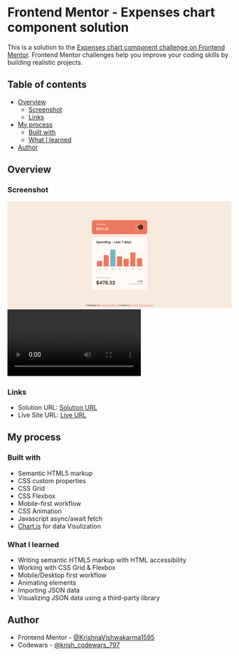 # Frontend Mentor - Expenses chart component solution

This is a solution to the [Expenses chart component challenge on Frontend Mentor](https://www.frontendmentor.io/challenges/expenses-chart-component-e7yJBUdjwt). Frontend Mentor challenges help you improve your coding skills by building realistic projects. 

## Table of contents

- [Overview](#overview)
  - [Screenshot](#screenshot)
  - [Links](#links)
- [My process](#my-process)
  - [Built with](#built-with)
  - [What I learned](#what-i-learned)  
- [Author](#author)

## Overview

### Screenshot

![](./screenshot.png)
![](./screen-capture.mp4)

### Links

- Solution URL: [Solution URL](https://www.frontendmentor.io/solutions/responsive-and-animated-expenses-chart-component-using-chartjs-wj2TmkbdRv)
- Live Site URL: [Live URL](https://krishnavishwakarma1595.github.io/frontend-mentor/expenses-chart-component/)

## My process

### Built with

- Semantic HTML5 markup
- CSS custom properties
- CSS Grid
- CSS Flexbox
- Mobile-first workflow
- CSS Animation
- Javascript async/await fetch
- [Chart.js](https://www.chartjs.org/) for data Visulization

### What I learned

- Writing semantic HTML5 markup with HTML accessibility
- Working with CSS Grid & Flexbox
- Mobile/Desktop first workflow
- Animating elements
- Importing JSON data
- Visualizing JSON data using a third-party library

## Author

- Frontend Mentor - [@KrishnaVishwakarma1595](https://www.frontendmentor.io/profile/KrishnaVishwakarma1595)
- Codewars - [@krish_codewars_797](https://www.codewars.com/users/krish_codewars_797)